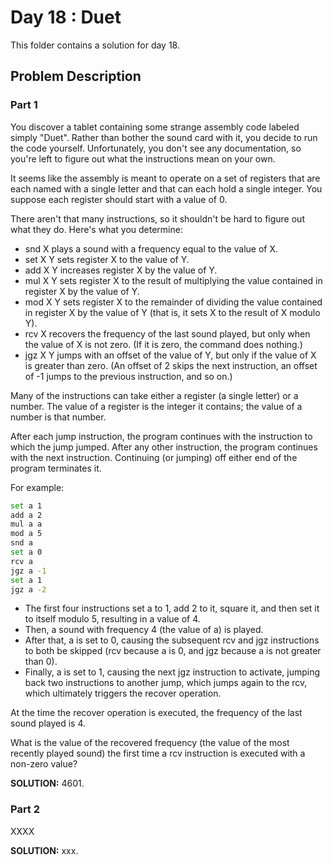 # Day 18 : Duet

This folder contains a solution for day 18.

## Problem Description

### Part 1

You discover a tablet containing some strange assembly code labeled simply "Duet". Rather than bother the sound card with it, you decide to run the code yourself. Unfortunately, you don't see any documentation, so you're left to figure out what the instructions mean on your own.

It seems like the assembly is meant to operate on a set of registers that are each named with a single letter and that can each hold a single integer. You suppose each register should start with a value of 0.

There aren't that many instructions, so it shouldn't be hard to figure out what they do. Here's what you determine:

  * snd X plays a sound with a frequency equal to the value of X.
  * set X Y sets register X to the value of Y.
  * add X Y increases register X by the value of Y.
  * mul X Y sets register X to the result of multiplying the value contained in register X by the value of Y.
  * mod X Y sets register X to the remainder of dividing the value contained in register X by the value of Y (that is, it sets X to the result of X modulo Y).
  * rcv X recovers the frequency of the last sound played, but only when the value of X is not zero. (If it is zero, the command does nothing.)
  * jgz X Y jumps with an offset of the value of Y, but only if the value of X is greater than zero. (An offset of 2 skips the next instruction, an offset of -1 jumps to the previous instruction, and so on.)

Many of the instructions can take either a register (a single letter) or a number. The value of a register is the integer it contains; the value of a number is that number.

After each jump instruction, the program continues with the instruction to which the jump jumped. After any other instruction, the program continues with the next instruction. Continuing (or jumping) off either end of the program terminates it.

For example:

```bash
set a 1
add a 2
mul a a
mod a 5
snd a
set a 0
rcv a
jgz a -1
set a 1
jgz a -2
```

  * The first four instructions set a to 1, add 2 to it, square it, and then set it to itself modulo 5, resulting in a value of 4.
  * Then, a sound with frequency 4 (the value of a) is played.
  * After that, a is set to 0, causing the subsequent rcv and jgz instructions to both be skipped (rcv because a is 0, and jgz because a is not greater than 0).
  * Finally, a is set to 1, causing the next jgz instruction to activate, jumping back two instructions to another jump, which jumps again to the rcv, which ultimately triggers the recover operation.

At the time the recover operation is executed, the frequency of the last sound played is 4.

What is the value of the recovered frequency (the value of the most recently played sound) the first time a rcv instruction is executed with a non-zero value?


**SOLUTION:** 4601.

### Part 2

XXXX


**SOLUTION:** xxx.

